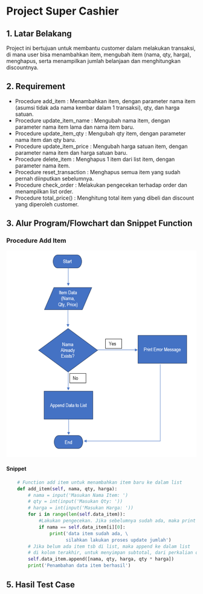 # Project Super Cashier
## 1. Latar Belakang
   Project ini bertujuan untuk membantu customer dalam melakukan transaksi, di mana user bisa menambahkan item, mengubah item (nama, qty, harga), menghapus, serta menampilkan jumlah belanjaan dan menghitungkan discountnya.
   
## 2. Requirement   
   - Procedure add_item : Menambahkan item, dengan parameter nama item (asumsi tidak ada nama kembar dalam 1 transaksi), qty, dan harga satuan.
   - Procedure update_item_name : Mengubah nama item, dengan parameter nama item lama dan nama item baru.
   - Procedure update_item_qty : Mengubah qty item, dengan parameter nama item dan qty baru.
   - Procedure update_item_price : Mengubah harga satuan item, dengan parameter nama item dan harga satuan baru.
   - Procedure delete_item : Menghapus 1 item dari list item, dengan parameter nama item.
   - Procedure reset_transaction : Menghapus semua item yang sudah pernah diinputkan sebelumnya.
   - Procedure check_order : Melakukan pengecekan terhadap order dan menampilkan list order.
   - Procedure total_price() : Menghitung total item yang dibeli dan discount yang diperoleh customer.
  
## 3. Alur Program/Flowchart dan Snippet Function
### Procedure Add Item
![Add Item](https://github.com/creandivity/pacmann_super_cashier/blob/main/img/add_item_flowchart.png)
#### Snippet
```python
    # Function add item untuk menambahkan item baru ke dalam list
    def add_item(self, nama, qty, harga):
        # nama = input('Masukan Nama Item: ')
        # qty = int(input('Masukan Qty: '))
        # harga = int(input('Masukan Harga: '))         
        for i in range(len(self.data_item)):
            #Lakukan pengecekan. Jika sebelumnya sudah ada, maka print error message
            if nama == self.data_item[i][0]:
                print('data item sudah ada, \
                      silahkan lakukan proses update jumlah')
        # Jika belum ada item tsb di list, maka append ke dalam list
        # di kolom terakhir, untuk menyimpan subtotal, dari perkalian qty * harga per unit
        self.data_item.append([nama, qty, harga, qty * harga])
        print('Penambahan data item berhasil')
```
## 5. Hasil Test Case
